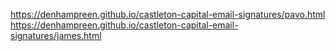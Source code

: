 https://denhampreen.github.io/castleton-capital-email-signatures/pavo.html
https://denhampreen.github.io/castleton-capital-email-signatures/james.html
